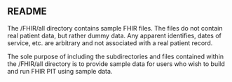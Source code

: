## README ##

The /FHIR/all directory contains sample FHIR files. The files do not contain real patient data, but rather dummy data. Any apparent identifies, dates of service, etc. are arbitrary and not associated with a real patient record.

The sole purpose of including the subdirectories and files contained within the /FHIR/all directory is to provide sample data for users who wish to build and run FHIR PIT using sample data.
